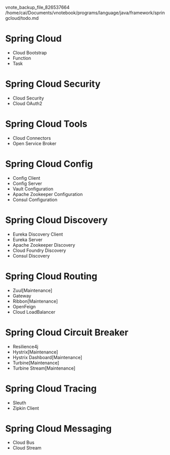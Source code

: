 vnote_backup_file_826537664 /home/cai/Documents/vnotebook/programs/language/java/framework/springcloud/todo.md
# Spring Cloud
+ Cloud Bootstrap
+ Function
+ Task
# Spring Cloud Security
+ Cloud Security
+ Cloud OAuth2
# Spring Cloud Tools
+ Cloud Connectors
+ Open Service Broker
# Spring Cloud Config
+ Config Client
+ Config Server
+ Vault Configuration
+ Apache Zookeeper Configuration
+ Consul Configuration
# Spring Cloud Discovery
+ Eureka Discovery Client
+ Eureka Server
+ Apache Zookeeper Discovery
+ Cloud Foundry Discovery
+ Consul Discovery
# Spring Cloud Routing
+ Zuul[Maintenance]
+ Gateway
+ Ribbon[Maintenance]
+ OpenFeign
+ Cloud LoadBalancer
# Spring Cloud Circuit Breaker
+ Resilience4j
+ Hystrix[Maintenance]
+ Hystrix Dashboard[Maintenance]
+ Turbine[Maintenance]
+ Turbine Stream[Maintenance]
# Spring Cloud Tracing
+ Sleuth
+ Zipkin Client
# Spring Cloud Messaging
+ Cloud Bus
+ Cloud Stream
